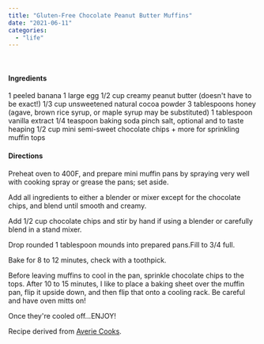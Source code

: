 ```yaml
---
title: "Gluten-Free Chocolate Peanut Butter Muffins"
date: "2021-06-11"
categories: 
  - "life"
---
```


 

#### Ingredients

1 peeled banana 1 large egg 1/2 cup creamy peanut butter (doesn't have to be exact!) 1/3 cup unsweetened natural cocoa powder 3 tablespoons honey (agave, brown rice syrup, or maple syrup may be substituted) 1 tablespoon vanilla extract 1/4 teaspoon baking soda pinch salt, optional and to taste heaping 1/2 cup mini semi-sweet chocolate chips + more for sprinkling muffin tops

#### Directions

Preheat oven to 400F, and prepare mini muffin pans by spraying very well with cooking spray or grease the pans; set aside.

Add all ingredients to either a blender or mixer except for the chocolate chips, and blend until smooth and creamy.

Add 1/2 cup chocolate chips and stir by hand if using a blender or carefully blend in a stand mixer.

Drop rounded 1 tablespoon mounds into prepared pans.Fill to 3/4 full.

Bake for 8 to 12 minutes, check with a toothpick.

Before leaving muffins to cool in the pan, sprinkle chocolate chips to the tops. After 10 to 15 minutes, I like to place a baking sheet over the muffin pan, flip it upside down, and then flip that onto a cooling rack. Be careful and have oven mitts on! 

Once they're cooled off...ENJOY!

Recipe derived from [Averie Cooks](http://www.averiecooks.com/2014/05/flourless-double-chocolate-peanut-butter-mini-blender-muffins.html).
